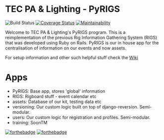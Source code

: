 # TEC PA & Lighting - PyRIGS #
![Build Status](https://github.com/nottinghamtec/PyRIGS/workflows/Django%20CI/badge.svg)
[![Coverage Status](https://coveralls.io/repos/github/nottinghamtec/PyRIGS/badge.svg)](https://coveralls.io/github/nottinghamtec/PyRIGS)
[![Maintainability](https://api.codeclimate.com/v1/badges/79ca3b8106911a1d143f/maintainability)](https://codeclimate.com/github/nottinghamtec/PyRIGS/maintainability)

Welcome to TEC PA & Lighting's PyRIGS program. This is a reimplementation of the previous Rig Information Gathering System (RIGS) that was developed using Ruby on Rails. PyRIGS is our in house app for the centralisation of information on our events and now assets.

For setup information and other such helpful stuff check the [Wiki](https://github.com/nottinghamtec/PyRIGS/wiki)

# Apps
- PyRIGS: Base app, stores 'global' information
- RIGS: Rigboard stuff - event calendar etc
- assets: Database of our kit, testing data etc
- versioning: Our custom logic built on top of django-reversion. Semi-modular.
- users: Our custom logic for registration and profiles. Semi-modular.
- training: SoonTM

[![forthebadge](https://forthebadge.com/images/badges/built-with-resentment.svg)](https://forthebadge.com) [![forthebadge](https://forthebadge.com/images/badges/contains-technical-debt.svg)](https://forthebadge.com)

